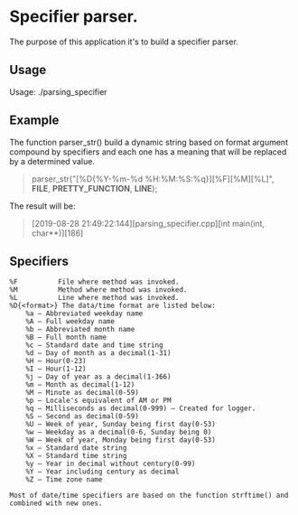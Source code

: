 # Specifier parser.

The purpose of this application it's to build a specifier parser.

Usage
-----

Usage: ./parsing_specifier

Example
-------

The function parser_str() build a dynamic string based on format argument
compound by specifiers and each one has a meaning that will be replaced
by a determined value.

>parser_str("[%D{%Y-%m-%d %H:%M:%S:%q}][%F][%M][%L]", __FILE__, __PRETTY_FUNCTION__, __LINE__);

The result will be:

>[2019-08-28 21:49:22:144][parsing_specifier.cpp][int main(int, char**)][186]

Specifiers
----------

    %F          File where method was invoked.
    %M          Method where method was invoked.
    %L          Line where method was invoked.
    %D{<format>} The data/time format are listed below:
		%a – Abbreviated weekday name
		%A – Full weekday name
		%b – Abbreviated month name
		%B – Full month name
		%c – Standard date and time string
		%d – Day of month as a decimal(1-31)
		%H – Hour(0-23)
		%I – Hour(1-12)
		%j – Day of year as a decimal(1-366)
		%m – Month as decimal(1-12)
		%M – Minute as decimal(0-59)
		%p – Locale's equivalent of AM or PM
		%q – Milliseconds as decimal(0-999) – Created for logger.
		%S – Second as decimal(0-59)
		%U – Week of year, Sunday being first day(0-53)
		%w – Weekday as a decimal(0-6, Sunday being 0)
		%W – Week of year, Monday being first day(0-53)
		%x – Standard date string
		%X – Standard time string
		%y – Year in decimal without century(0-99)
		%Y – Year including century as decimal
		%Z – Time zone name
		
	Most of date/time specifiers are based on the function strftime() and combined with new ones.
